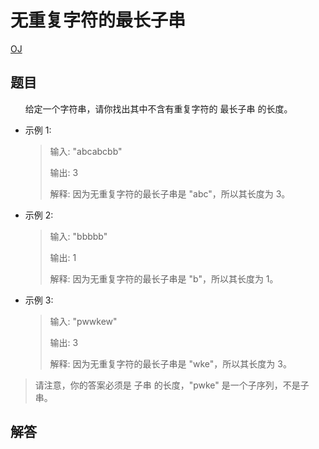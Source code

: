 # 无重复字符的最长子串

[OJ](https://leetcode-cn.com/problems/longest-substring-without-repeating-characters/description/)

## 题目
&nbsp;&nbsp;&nbsp;&nbsp;&nbsp;&nbsp;给定一个字符串，请你找出其中不含有重复字符的 最长子串 的长度。

* 示例 1:

  >输入: "abcabcbb"
  >
  >输出: 3 
  >
  >解释: 因为无重复字符的最长子串是 "abc"，所以其长度为 3。

* 示例 2:

  >输入: "bbbbb"
  >
  >输出: 1
  >
  >解释: 因为无重复字符的最长子串是 "b"，所以其长度为 1。

* 示例 3:

  >输入: "pwwkew"
  >
  >输出: 3
  >
  >解释: 因为无重复字符的最长子串是 "wke"，所以其长度为 3。
     
>请注意，你的答案必须是 子串 的长度，"pwke" 是一个子序列，不是子串。






## 解答
